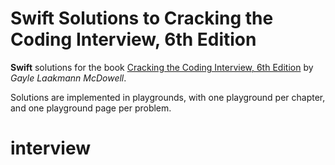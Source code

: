 # Swift Solutions to Cracking the Coding Interview, 6th Edition

**Swift** solutions for the book [Cracking the Coding Interview, 6th Edition](http://www.crackingthecodinginterview.com/) by *Gayle Laakmann McDowell*.

Solutions are implemented in playgrounds, with one playground per chapter, and one playground page per problem.
# interview

